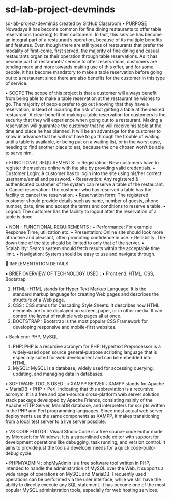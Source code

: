 # sd-lab-project-devminds
sd-lab-project-devminds created by GitHub Classroom
•	PURPOSE
Nowadays it has become common for fine dining restaurants to offer table reservations (booking) to their customers. In fact, this service has become an integral part of a restaurant’s operation, because of its multiple benefits and features. Even though there are still types of restaurants that prefer the modality of first-come, first served, the majority of fine dining and casual restaurants organize their operation through table reservations. As it has become part of restaurants’ service to offer reservations, customers are tending more and more towards making use of this offer, and for some people, it has become mandatory to make a table reservation before going out to a restaurant since there are also benefits for the customer in this type of service.

•	SCOPE
The scope of this project is that a customer will always benefit from being able to make a table reservation at the restaurant he wishes to go. The majority of people prefer to go out knowing that they have a reservation, instead of incurring the risk of not getting a table at the desired restaurant. A clear benefit of making a table reservation for customers is the security that they will experience when going out to a restaurant. Making a reservation will guarantee the customer that he will receive his table at the time and place he has planned. It will be an advantage for the customer to know in advance that he will not have to go through the trouble of waiting until a table is available, or being put on a waiting list, or in the worst case, needing to find another place to eat, because the one chosen won’t be able to serve him.

•	FUNCTIONAL REQUIREMENTS :
•	Registration: New customers have to register themselves online with the site by providing valid credentials.
•	Customer Login: A customer has to login into the site using his/her correct username/email and password.
•	Reservation:  Any registered & authenticated customer of the system can reserve a table of the restaurant.
•	Cancel reservation: The customer who has reserved a table has the facility to cancel the reservation.
•	Reservation form: The registered customer should provide details such as name, number of guests, phone number, date, time and accept the terms and conditions to reserve a table.
•	Logout: The customer has the facility to logout after the reservation of a table is done.

•	NON - FUNCTIONAL REQUIREMENTS :
•	Performance: For example Response Time, utilization etc.
•	Presentation: Online site should look more attractive and pleasant, often promoting confidence in use.
•	Reliability: The down time of the site should be limited to only that of the server.
•	Scalability: Search system should fetch results within the acceptable time limit.
•	Navigation: System should be easy to use and navigate through.

	IMPLEMENTATION  DETAILS

•	BRIEF OVERVIEW OF TECHNOLOGY USED :
•	Front end: 
HTML, CSS, Bootstrap
1.	HTML : HTML stands for Hyper Text Markup Language. It is the standard markup language for creating Web pages and describes the structure of a Web page.
2.	CSS : CSS stands for Cascading Style Sheets. It describes how HTML elements are to be displayed on screen, paper, or in other media. It can control the layout of multiple web pages all at once.
3.	BOOTSTRAP :  Bootstrap is the most popular CSS Framework for developing responsive and mobile-first websites. 

•	Back end: 
PHP, MySQL
1.	PHP: PHP is a recursive acronym for PHP: Hypertext Preprocessor is a widely-used open source general-purpose scripting language that is especially suited for web development and can be embedded into HTML.
2.	MySQL: MySQL is a database, widely used for accessing querying, updating, and managing data in databases.

•	SOFTWARE TOOLS USED :
•	XAMPP SERVER :
XAMPP stands for Apache + MariaDB + PHP + Perl, indicating that this abbreviation is a recursive acronym. It is a free and open-source cross-platform web server solution stack package developed by Apache Friends, consisting mainly of the Apache HTTP Server, MariaDB database, and interpreters for scripts written in the PHP and Perl programming languages. Since most actual web server deployments use the same components as XAMPP, it makes transitioning from a local test server to a live server possible.

•	VS CODE EDITOR :
Visual Studio Code is a free source-code editor made by Microsoft for Windows. It is a streamlined code editor with support for development operations like debugging, task running, and version control. It aims to provide just the tools a developer needs for a quick code-build-debug cycle.

•	PHPMYADMIN :
phpMyAdmin is a free software tool written in PHP, intended to handle the administration of MySQL over the Web. It supports a wide range of operations on MySQL and MariaDB. Frequently used operations can be performed via the user interface, while we still have the ability to directly execute any SQL statement.  It has become one of the most popular MySQL administration tools, especially for web hosting services.

